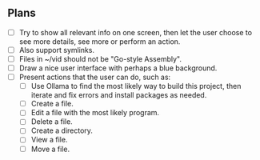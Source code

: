 ## Plans

- [ ] Try to show all relevant info on one screen, then let the user choose to see more details, see more or perform an action.
- [ ] Also support symlinks.
- [ ] Files in ~/vid should not be "Go-style Assembly".
- [ ] Draw a nice user interface with perhaps a blue background.
- [ ] Present actions that the user can do, such as:
  - [ ] Use Ollama to find the most likely way to build this project, then iterate and fix errors and install packages as needed.
  - [ ] Create a file.
  - [ ] Edit a file with the most likely program.
  - [ ] Delete a file.
  - [ ] Create a directory.
  - [ ] View a file.
  - [ ] Move a file.
